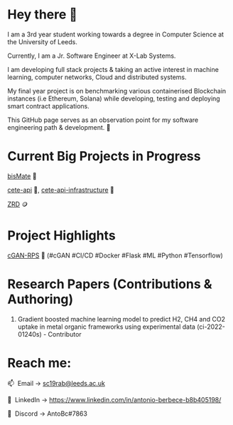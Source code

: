 # Hey there 👋
I am a 3rd year student working towards a degree in Computer Science at the University of Leeds. 

Currently, I am a Jr. Software Engineer at X-Lab Systems.

I am developing full stack projects & taking an active interest in machine learning, computer networks, Cloud and distributed systems.

My final year project is on benchmarking various containerised Blockchain instances (i.e Ethereum, Solana) while developing, testing and deploying smart contract applications.

This GitHub page serves as an observation point for my software engineering path & development. 🌟

# Current Big Projects in Progress
[bisMate](https://github.com/RazvanBerbece/bisMate) 💼

[cete-api](https://github.com/RazvanBerbece/cete-api) 🐬, [cete-api-infrastructure](https://github.com/RazvanBerbece/cete-api-infrastructure) 🏢

[ZRD](https://github.com/RazvanBerbece/ZRD) 🪙

# Project Highlights 
[cGAN-RPS](https://github.com/RazvanBerbece/cGAN-RPS) 🧠 (#cGAN #CI/CD #Docker #Flask #ML #Python #Tensorflow)

# Research Papers (Contributions & Authoring)
1. Gradient boosted machine learning model to predict H2,
CH4 and CO2 uptake in metal organic frameworks using
experimental data (ci-2022-01240s) - Contributor

# Reach me:
📫&nbsp;&nbsp;Email -> sc19rab@leeds.ac.uk

🔗&nbsp;&nbsp;LinkedIn -> https://www.linkedin.com/in/antonio-berbece-b8b405198/

🤖&nbsp;&nbsp;Discord -> AntoBc#7863

<!--
**RazvanBerbece/RazvanBerbece** is a ✨ _special_ ✨ repository because its `README.md` (this file) appears on your GitHub profile.

Here are some ideas to get you started:

- 🔭 I’m currently working on ...
- 🌱 I’m currently learning ...
- 👯 I’m looking to collaborate on ...
- 🤔 I’m looking for help with ...
- 💬 Ask me about ...
- 📫 How to reach me: ...
- 😄 Pronouns: ...
- ⚡ Fun fact: ...
-->
